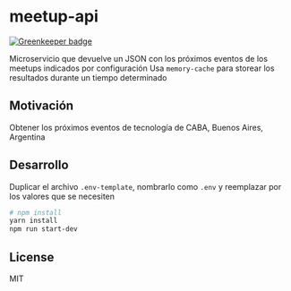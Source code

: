 # meetup-api

[![Greenkeeper badge](https://badges.greenkeeper.io/durancristhian/meetup-api.svg)](https://greenkeeper.io/)

Microservicio que devuelve un JSON con los próximos eventos de los meetups indicados por configuración
Usa `memory-cache` para storear los resultados durante un tiempo determinado

## Motivación

Obtener los próximos eventos de tecnología de CABA, Buenos Aires, Argentina

## Desarrollo

Duplicar el archivo `.env-template`, nombrarlo como `.env` y reemplazar por los valores que se necesiten

```bash
# npm install
yarn install
npm run start-dev
```

## License

MIT
